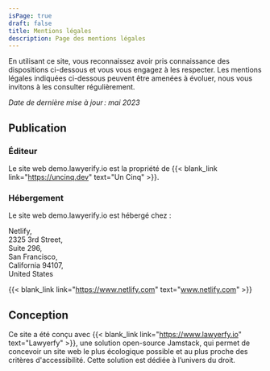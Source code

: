 ```yaml
---
isPage: true
draft: false
title: Mentions légales
description: Page des mentions légales
---
```


En utilisant ce site, vous reconnaissez avoir pris connaissance des dispositions ci-dessous et vous vous engagez à les respecter. Les mentions légales indiquées ci-dessous peuvent être amenées à évoluer, nous vous invitons à les consulter régulièrement.

_Date de dernière mise à jour : mai 2023_

## Publication

### Éditeur

Le site web demo.lawyerify.io est la propriété de {{< blank_link link="https://uncinq.dev" text="Un Cinq" >}}.

### Hébergement

Le site web demo.lawyerify.io est hébergé chez :

Netlify,\
2325 3rd Street,\
Suite 296,\
San Francisco,\
California 94107,\
United States

{{< blank_link link="https://www.netlify.com" text="www.netlify.com" >}}

## Conception

Ce site a été conçu avec {{< blank_link link="https://www.lawyerfy.io" text="Lawyerfy" >}}, une solution open-source Jamstack, qui permet de concevoir un site web le plus écologique possible et au plus proche des critères d'accessibilité. Cette solution est dédiée à l’univers du droit.
